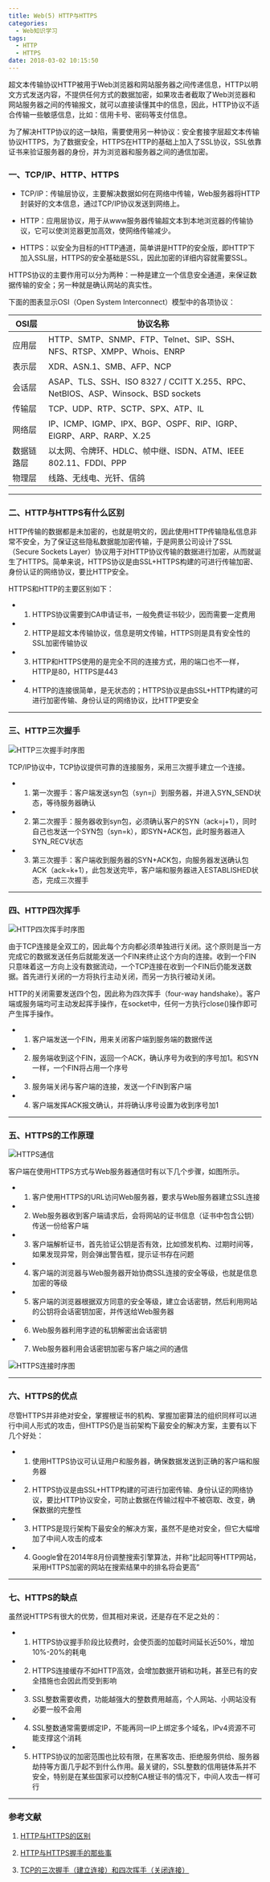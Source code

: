 ```yaml
---
title: Web(5) HTTP与HTTPS
categories:
  - Web知识学习
tags:
  - HTTP
  - HTTPS
date: 2018-03-02 10:15:50
---
```


超文本传输协议HTTP被用于Web浏览器和网站服务器之间传递信息，HTTP以明文方式发送内容，不提供任何方式的数据加密，如果攻击者截取了Web浏览器和网站服务器之间的传输报文，就可以直接读懂其中的信息，因此，HTTP协议不适合传输一些敏感信息，比如：信用卡号、密码等支付信息。

为了解决HTTP协议的这一缺陷，需要使用另一种协议：安全套接字层超文本传输协议HTTPS，为了数据安全，HTTPS在HTTP的基础上加入了SSL协议，SSL依靠证书来验证服务器的身份，并为浏览器和服务器之间的通信加密。

<!-- More -->

### 一、TCP/IP、HTTP、HTTPS

* TCP/IP：传输层协议，主要解决数据如何在网络中传输，Web服务器将HTTP封装好的文本信息，通过TCP/IP协议发送到网络上。

* HTTP：应用层协议，用于从www服务器传输超文本到本地浏览器的传输协议，它可以使浏览器更加高效，使网络传输减少。

* HTTPS：以安全为目标的HTTP通道，简单讲是HTTP的安全版，即HTTP下加入SSL层，HTTPS的安全基础是SSL，因此加密的详细内容就需要SSL。

HTTPS协议的主要作用可以分为两种：一种是建立一个信息安全通道，来保证数据传输的安全；另一种就是确认网站的真实性。

下面的图表显示OSI（Open System Interconnect）模型中的各项协议：

| OSI层 | 协议名称
| - | -
| 应用层 | HTTP、SMTP、SNMP、FTP、Telnet、SIP、SSH、NFS、RTSP、XMPP、Whois、ENRP
| 表示层 | XDR、ASN.1、SMB、AFP、NCP
| 会话层 | ASAP、TLS、SSH、ISO 8327 / CCITT X.255、RPC、NetBIOS、ASP、Winsock、BSD sockets
| 传输层 | TCP、UDP、RTP、SCTP、SPX、ATP、IL
| 网络层 | IP、ICMP、IGMP、IPX、BGP、OSPF、RIP、IGRP、EIGRP、ARP、RARP、X.25
| 数据链路层 | 以太网、令牌环、HDLC、帧中继、ISDN、ATM、IEEE 802.11、FDDI、PPP
| 物理层 | 线路、无线电、光钎、信鸽

---

### 二、HTTP与HTTPS有什么区别

HTTP传输的数据都是未加密的，也就是明文的，因此使用HTTP传输隐私信息非常不安全，为了保证这些隐私数据能加密传输，于是网景公司设计了SSL（Secure Sockets Layer）协议用于对HTTP协议传输的数据进行加密，从而就诞生了HTTPS。简单来说，HTTPS协议是由SSL+HTTPS构建的可进行传输加密、身份认证的网络协议，要比HTTP安全。

HTTPS和HTTP的主要区别如下：

* 1) HTTPS协议需要到CA申请证书，一般免费证书较少，因而需要一定费用

* 2) HTTP是超文本传输协议，信息是明文传输，HTTPS则是具有安全性的SSL加密传输协议

* 3) HTTP和HTTPS使用的是完全不同的连接方式，用的端口也不一样，HTTP是80，HTTPS是443

* 4) HTTP的连接很简单，是无状态的；HTTPS协议是由SSL+HTTP构建的可进行加密传输、身份认证的网络协议，比HTTP更安全

---

### 三、HTTP三次握手

![HTTP三次握手时序图](/images/web-5/1.png)

TCP/IP协议中，TCP协议提供可靠的连接服务，采用三次握手建立一个连接。

* 1) 第一次握手：客户端发送syn包（syn=j）到服务器，并进入SYN_SEND状态，等待服务器确认

* 2) 第二次握手：服务器收到syn包，必须确认客户的SYN（ack=j+1），同时自己也发送一个SYN包（syn=k），即SYN+ACK包，此时服务器进入SYN_RECV状态

* 3) 第三次握手：客户端收到服务器的SYN+ACK包，向服务器发送确认包ACK（ack=k+1），此包发送完毕，客户端和服务器进入ESTABLISHED状态，完成三次握手

---

### 四、HTTP四次挥手

![HTTP四次挥手时序图](/images/web-5/2.png)

由于TCP连接是全双工的，因此每个方向都必须单独进行关闭。这个原则是当一方完成它的数据发送任务后就能发送一个FIN来终止这个方向的连接。收到一个FIN只意味着这一方向上没有数据流动，一个TCP连接在收到一个FIN后仍能发送数据。首先进行关闭的一方将执行主动关闭，而另一方执行被动关闭。

HTTP的关闭需要发送四个包，因此称为四次挥手（four-way handshake）。客户端或服务端均可主动发起挥手操作，在socket中，任何一方执行close()操作即可产生挥手操作。

* 1) 客户端发送一个FIN，用来关闭客户端到服务端的数据传送

* 2) 服务端收到这个FIN，返回一个ACK，确认序号为收到的序号加1。和SYN一样，一个FIN将占用一个序号

* 3) 服务端关闭与客户端的连接，发送一个FIN到客户端

* 4) 客户端发挥ACK报文确认，并将确认序号设置为收到序号加1

---

### 五、HTTPS的工作原理

![HTTPS通信](/images/web-5/3.png)

客户端在使用HTTPS方式与Web服务器通信时有以下几个步骤，如图所示。

* 1) 客户使用HTTPS的URL访问Web服务器，要求与Web服务器建立SSL连接

* 2) Web服务器收到客户端请求后，会将网站的证书信息（证书中包含公钥）传送一份给客户端

* 3) 客户端解析证书，首先验证公钥是否有效，比如颁发机构、过期时间等，如果发现异常，则会弹出警告框，提示证书存在问题

* 4) 客户端的浏览器与Web服务器开始协商SSL连接的安全等级，也就是信息加密的等级

* 5) 客户端的浏览器根据双方同意的安全等级，建立会话密钥，然后利用网站的公钥将会话密钥加密，并传送给Web服务器

* 6) Web服务器利用字迹的私钥解密出会话密钥

* 7) Web服务器利用会话密钥加密与客户端之间的通信

![HTTPS连接时序图](/images/web-5/4.png)

---

### 六、HTTPS的优点

尽管HTTPS并非绝对安全，掌握根证书的机构、掌握加密算法的组织同样可以进行中间人形式的攻击，但HTTPS仍是当前架构下最安全的解决方案，主要有以下几个好处：

* 1) 使用HTTPS协议可认证用户和服务器，确保数据发送到正确的客户端和服务器

* 2) HTTPS协议是由SSL+HTTP构建的可进行加密传输、身份认证的网络协议，要比HTTP协议安全，可防止数据在传输过程中不被窃取、改变，确保数据的完整性

* 3) HTTPS是现行架构下最安全的解决方案，虽然不是绝对安全，但它大幅增加了中间人攻击的成本

* 4) Google曾在2014年8月份调整搜索引擎算法，并称“比起同等HTTP网站，采用HTTPS加密的网站在搜索结果中的排名将会更高”

---

### 七、HTTPS的缺点

虽然说HTTPS有很大的优势，但其相对来说，还是存在不足之处的：

* 1) HTTPS协议握手阶段比较费时，会使页面的加载时间延长近50%，增加10%-20%的耗电

* 2) HTTPS连接缓存不如HTTP高效，会增加数据开销和功耗，甚至已有的安全措施也会因此而受到影响

* 3) SSL整数需要收费，功能越强大的整数费用越高，个人网站、小网站没有必要一般不会用

* 4) SSL整数通常需要绑定IP，不能再同一IP上绑定多个域名，IPv4资源不可能支撑这个消耗

* 5) HTTPS协议的加密范围也比较有限，在黑客攻击、拒绝服务供给、服务器劫持等方面几乎起不到什么作用。最关键的，SSL整数的信用链体系并不安全，特别是在某些国家可以控制CA根证书的情况下，中间人攻击一样可行

---

### 参考文献

1. [HTTP与HTTPS的区别](https://www.cnblogs.com/wqhwe/p/5407468.html)

2. [HTTP与HTTPS握手的那些事](https://www.cnblogs.com/lovesong/p/5186200.html)

3. [TCP的三次握手（建立连接）和四次挥手（关闭连接）](https://www.cnblogs.com/Jessy/p/3535612.html)